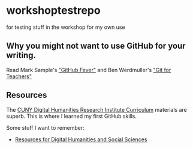 # workshoptestrepo
for testing stuff in the workshop for my own use

## Why you might not want to use GitHub for your writing.

Read Mark Sample's ["GitHub Fever"](https://medium.com/@samplereality/i-just-read-ben-werdmuller-s-git-for-teachers-where-ben-points-out-the-numerous-features-of-github-c8cb17a14e7f) and Ben Werdmuller's ["Git for Teachers"](https://words.werd.io/git-for-teachers-e993d2ca423d#.3z7hoh6xm)

## Resources

The [CUNY Digital Humanities Research Institute Curriculum](https://curriculum.dhinstitutes.org/) materials are superb. This is where I learned my first GitHub skills. 

Some stuff I want to remember:
- [Resources for Digital Humanities and Social Sciences](https://westgrid.github.io/trainingMaterials/domains/dh/)
